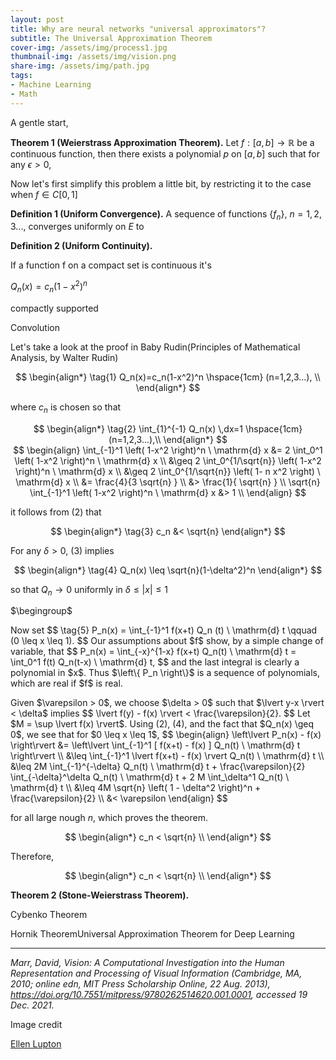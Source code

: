 ```yaml
---
layout: post
title: Why are neural networks "universal approximators"?
subtitle: The Universal Approximation Theorem
cover-img: /assets/img/process1.jpg
thumbnail-img: /assets/img/vision.png
share-img: /assets/img/path.jpg
tags: 
- Machine Learning
- Math
---
```




A gentle start,

**Theorem 1 (Weierstrass Approximation Theorem).** Let $f:[a,b] \rightarrow\mathbb{R}$ be a continuous function, then there exists a polynomial $p$ on $[a,b]$ such that for any $\epsilon>0$, 



Now let's first simplify this problem a little bit, by restricting it to the case when $f \in C[0,1]$



**Definition 1 (Uniform Convergence).**    A sequence of functions {$f_n$}, $n=1,2,3...,$ converges uniformly on $E$ to

**Definition 2 (Uniform Continuity).**

If a function f on a compact set is continuous it's 

$Q_n(x)=c_n(1-x^2)^n$

compactly supported

Convolution



Let's take a look at the proof in Baby Rudin(Principles of Mathematical Analysis, by Walter Rudin)



<div style="text-align:center">  $$ \begin{align*} 
  \tag{1} Q_n(x)=c_n(1-x^2)^n \hspace{1cm} (n=1,2,3...), \\
  \end{align*} $$
</div>

where $c_n$ is chosen so that

<div style="text-align:center">  $$ \begin{align*} 
  \tag{2} \int_{1}^{-1} Q_n(x) \,dx=1 \hspace{1cm}   (n=1,2,3...),\\
  \end{align*} $$
</div>





<div style="text-align:center"> 
  <span class="math-container">$$ 
\begin{align} 
\int_{-1}^1 \left( 1-x^2 \right)^n \ \mathrm{d} x &amp;= 2 \int_0^1 \left( 1-x^2 \right)^n \ \mathrm{d} x \\
 &amp;\geq 2 \int_0^{1/\sqrt{n}} \left( 1-x^2 \right)^n \ \mathrm{d} x \\
&amp;\geq 2 \int_0^{1/\sqrt{n}} \left( 1- n x^2 \right) \ \mathrm{d} x \\
&amp;= \frac{4}{3 \sqrt{n} } \\
&amp;&gt; \frac{1}{ \sqrt{n} } \\
    \sqrt{n} \int_{-1}^1 \left( 1-x^2 \right)^n \ \mathrm{d} x &amp;> 1 \\
\end{align}
$$</span>
</div>

it follows from $(2)$ that

<div style="text-align:center">  $$ \begin{align*} 
  \tag{3} c_n &amp;< \sqrt{n}
   \end{align*} $$
</div>

For any $\delta >0,$ $(3)$ implies



<div style="text-align:center">  $$ \begin{align*} 
  \tag{4} Q_n(x) \leq \sqrt{n}(1-\delta^2)^n
   \end{align*} $$
</div>

so that $Q_n \to 0$ uniformly in $\delta \leq \lvert x \rvert \leq 1$



<div class="postcell post-layout--right">
    <span class="d-none">$\begingroup$</span>
    <div class="s-prose js-post-body" itemprop="text">
<p>Now set
<span class="math-container">$$ \tag{5}  P_n(x) = \int_{-1}^1 f(x+t) Q_n (t) \ \mathrm{d} t \qquad (0 \leq x \leq 1). $$</span>
Our assumptions about <span class="math-container">$f$</span> show, by a simple change of variable, that
<span class="math-container">$$ P_n(x) = \int_{-x}^{1-x} f(x+t) Q_n(t) \ \mathrm{d} t = \int_0^1 f(t) Q_n(t-x) \ \mathrm{d} t, $$</span>
and the last integral is clearly a polynomial in <span class="math-container">$x$</span>. Thus <span class="math-container">$\left\{ P_n \right\}$</span> is a sequence of polynomials, which are real if <span class="math-container">$f$</span> is real.</p>
<p>Given <span class="math-container">$\varepsilon &gt; 0$</span>, we choose <span class="math-container">$\delta &gt; 0$</span> such that <span class="math-container">$\lvert y-x \rvert &lt; \delta$</span> implies <span class="math-container">$$ \lvert f(y) - f(x) \rvert &lt; \frac{\varepsilon}{2}. $$</span>
Let <span class="math-container">$M = \sup \lvert f(x) \rvert$</span>. Using (2), (4), and the fact that <span class="math-container">$Q_n(x) \geq 0$</span>, we see that for <span class="math-container">$0 \leq x \leq 1$</span>,
<span class="math-container">$$ 
\begin{align}  \left\lvert P_n(x) - f(x) \right\rvert  
&amp;= \left\lvert \int_{-1}^1 [ f(x+t) - f(x) ] Q_n(t) \ \mathrm{d} t \right\rvert \\
&amp;\leq \int_{-1}^1 \lvert f(x+t) - f(x) \rvert Q_n(t) \ \mathrm{d} t \\
&amp;\leq 2M \int_{-1}^{-\delta} Q_n(t) \ \mathrm{d} t + \frac{\varepsilon}{2} \int_{-\delta}^\delta Q_n(t) \ \mathrm{d} t + 2 M \int_\delta^1 Q_n(t) \ \mathrm{d} t \\
&amp;\leq 4M \sqrt{n} \left( 1 - \delta^2 \right)^n + \frac{\varepsilon}{2} \\
&amp;&lt; \varepsilon
\end{align}
$$</span>
</p>
  </div>

</div>

for all large nough $n$, which proves the theorem.

<div style="text-align:center">  $$ \begin{align*} 
  c_n < \sqrt{n} \\
  \end{align*} $$
</div>

Therefore, 



<div style="text-align:center">  $$ \begin{align*} 
  c_n < \sqrt{n} \\
  \end{align*} $$
</div>



**Theorem 2 (Stone-Weierstrass Theorem).** 

Cybenko Theorem

Hornik TheoremUniversal Approximation Theorem for Deep Learning



---

*Marr, David, Vision: A Computational Investigation into the Human Representation and Processing of Visual Information (Cambridge, MA, 2010; online edn, MIT Press Scholarship Online, 22 Aug. 2013), https://doi.org/10.7551/mitpress/9780262514620.001.0001, accessed 19 Dec. 2021.*

Image credit

[Ellen Lupton](https://inosensiasharenagathahome.files.wordpress.com/2020/01/marrimg2.gif?w=594)

